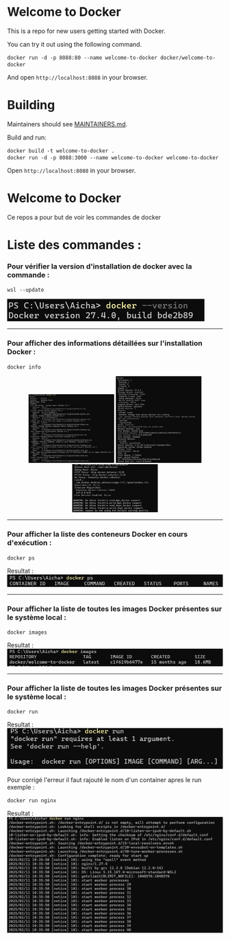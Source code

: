 # Welcome to Docker

This is a repo for new users getting started with Docker.

You can try it out using the following command.
```
docker run -d -p 8088:80 --name welcome-to-docker docker/welcome-to-docker
```
And open `http://localhost:8088` in your browser.

# Building

Maintainers should see [MAINTAINERS.md](MAINTAINERS.md).

Build and run:
```
docker build -t welcome-to-docker . 
docker run -d -p 8088:3000 --name welcome-to-docker welcome-to-docker
```
Open `http://localhost:8088` in your browser.

# Welcome to Docker
Ce repos a pour but de voir les commandes de docker 

# Liste des commandes :

### Pour vérifier la version d'installation de docker avec la commande :

```
wsl --update
```

![Resultat](image/1.png)

---------------------------------------------------------------------------------------------

### Pour afficher des informations détaillées sur l'installation Docker :

```
docker info
```
<p align="center">
  <img src="image/2.png" width="200"/>
  <img src="image/3.png" width="200"/>
  <img src="image/4.png" width="200"/>
</p>

---------------------------------------------------------------------------------------------

### Pour afficher la liste des conteneurs Docker en cours d'exécution :

```
docker ps
```
Resultat :
![Resultat](image/5.png)

---------------------------------------------------------------------------------------------

### Pour afficher la liste de toutes les images Docker présentes sur le système local :

```
docker images
```
Resultat :
![Resultat](image/6.png)

---------------------------------------------------------------------------------------------

### Pour afficher la liste de toutes les images Docker présentes sur le système local :

```
docker run
```
Resultat :
![Resultat](image/7.png)

Pour corrigé l'erreur il faut rajouté le nom d'un container apres le run exemple : 

```
docker run nginx
```
Resultat :
![Resultat](image/8.png)


